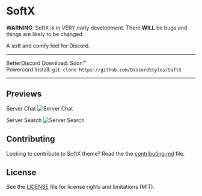 # SoftX
__**WARNING**__: SoftX is in VERY early development. There **WILL** be bugs and things are likely to be changed.  

A soft and comfy feel for Discord.

- - -
BetterDiscord Download: Soon:tm:  
Powercord Install: `git clone https://github.com/DiscordStyles/SoftX`
- - -

## Previews

Server Chat
![Server Chat](https://i.imgur.com/HQFPUKv.png)

Server Search
![Server Search](https://i.imgur.com/2uUlwR1.png)

## Contributing

Looking to contribute to SoftX theme? Read the the [contributing.md](https://github.com/DiscordStyles/SoftX/blob/master/CONTRIBUTING.md) file.

## License

See the [LICENSE](https://github.com/DiscordStyles/SoftX/blob/master/LICENSE.md) file for license rights and limitations (MIT).
